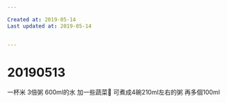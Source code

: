 ```yaml
---

Created at: 2019-05-14
Last updated at: 2019-05-14


---
```


# 20190513


一杯米
3倍粥
600ml的水
加一些蔬菜🥬
可煮成4碗210ml左右的粥
再多個100ml


